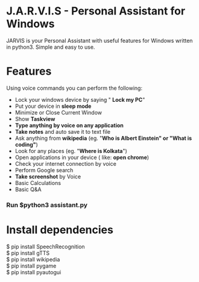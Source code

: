 # J.A.R.V.I.S - Personal Assistant for Windows
JARVIS is your Personal Assistant with useful features for Windows written in python3. Simple and easy to use.

# Features
  Using voice commands you can perform the following: 
  - Lock your windows device by saying " **Lock my PC**"
  - Put your device in **sleep mode**
  - Minimize or Close Current Window
  - Show **Taskview** 
  - **Type anything by voice on any application**
  - **Take notes** and auto save it to text file
  - Ask anything from **wikipedia** (eg. "**Who is Albert Einstein" or "What is coding"**)
  - Look for any places (eg. "**Where is Kolkata**")
  - Open applications in your device ( like: **open chrome**)
  - Check your internet connection by voice
  - Perform Google search
  - **Take screenshot** by Voice
  - Basic Calculations
  - Basic Q&A

### Run $python3 assistant.py

# Install dependencies
$ pip install SpeechRecognition\
$ pip install gTTS\
$ pip install wikipedia\
$ pip install pygame\
$ pip install pyautogui 
